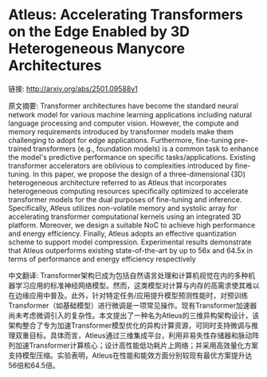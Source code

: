 # Atleus: Accelerating Transformers on the Edge Enabled by 3D Heterogeneous Manycore Architectures

链接: http://arxiv.org/abs/2501.09588v1

原文摘要:
Transformer architectures have become the standard neural network model for
various machine learning applications including natural language processing and
computer vision. However, the compute and memory requirements introduced by
transformer models make them challenging to adopt for edge applications.
Furthermore, fine-tuning pre-trained transformers (e.g., foundation models) is
a common task to enhance the model's predictive performance on specific
tasks/applications. Existing transformer accelerators are oblivious to
complexities introduced by fine-tuning. In this paper, we propose the design of
a three-dimensional (3D) heterogeneous architecture referred to as Atleus that
incorporates heterogeneous computing resources specifically optimized to
accelerate transformer models for the dual purposes of fine-tuning and
inference. Specifically, Atleus utilizes non-volatile memory and systolic array
for accelerating transformer computational kernels using an integrated 3D
platform. Moreover, we design a suitable NoC to achieve high performance and
energy efficiency. Finally, Atleus adopts an effective quantization scheme to
support model compression. Experimental results demonstrate that Atleus
outperforms existing state-of-the-art by up to 56x and 64.5x in terms of
performance and energy efficiency respectively

中文翻译:
Transformer架构已成为包括自然语言处理和计算机视觉在内的多种机器学习应用的标准神经网络模型。然而，这类模型对计算与内存的高需求使其难以在边缘应用中普及。此外，针对特定任务/应用提升模型预测性能时，对预训练Transformer（如基础模型）进行微调是一项常见操作。现有Transformer加速器尚未考虑微调引入的复杂性。本文提出了一种名为Atleus的三维异构架构设计，该架构整合了专为加速Transformer模型优化的异构计算资源，可同时支持微调与推理双重目标。具体而言，Atleus通过三维集成平台，利用非易失性存储器和脉动阵列加速Transformer计算核心；设计高性能低功耗片上网络；并采用高效量化方案支持模型压缩。实验表明，Atleus在性能和能效方面分别较现有最优方案提升达56倍和64.5倍。
